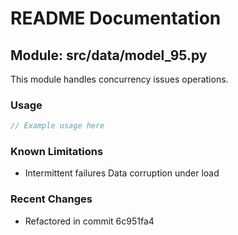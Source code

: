 # README Documentation

## Module: src/data/model_95.py

This module handles concurrency issues operations.

### Usage

```javascript
// Example usage here
```

### Known Limitations

- Intermittent failures Data corruption under load

### Recent Changes

- Refactored in commit 6c951fa4
